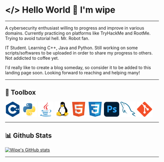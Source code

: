 # </> Hello World 🎩 I'm wipe


---


A cybersecurity enthusiast willing to progress and improve in various domains. Currently practicing on platforms like TryHackMe and RootMe. Trying to avoid tutorial hell. Mr. Robot fan.

IT Student. Learning C++, Java and Python. Still working on some scripts/softwares to be uploaded in order to share my progress to others. Not addicted to coffee yet.

I'd really like to create a blog someday, so consider it to be added to this landing page soon. Looking forward to reaching and helping many!


---

## 🧰 Toolbox


<img src="https://github.com/devicons/devicon/blob/master/icons/cplusplus/cplusplus-plain.svg" alt="C++" width="50" height="50" /> <img src="https://github.com/devicons/devicon/blob/master/icons/python/python-original.svg" alt="Python" width="50" height="50" /> <img src="https://github.com/devicons/devicon/blob/master/icons/java/java-original.svg" alt="Java" width="50" height="50" /> <img src="https://github.com/devicons/devicon/blob/master/icons/linux/linux-original.svg" alt="Linux" width="50" height="50" /> <img src="https://github.com/devicons/devicon/blob/master/icons/html5/html5-original.svg" alt="HTML5" width="50" height="50" /> <img src="https://github.com/devicons/devicon/blob/master/icons/css3/css3-original.svg" alt="CSS3" width="50" height="50" /> <img src="https://github.com/devicons/devicon/blob/master/icons/photoshop/photoshop-original.svg" alt="Photoshop" width="50" height="50" /> <img src="https://github.com/devicons/devicon/blob/master/icons/mysql/mysql-original.svg" alt="MySQL" width="50" height="50" /> 
<img src="https://github.com/devicons/devicon/blob/master/icons/git/git-original.svg" alt="GIT" width="50" height="50" /> 


---

## 📊 Github Stats


[![Wipe's GitHub stats](https://github-readme-stats.vercel.app/api?username=twck789&show_icons=true&theme=radical)](https://github.com/anuraghazra/github-readme-stats)


---
<!--
**twck789/twck789** is a ✨ _special_ ✨ repository because its `README.md` (this file) appears on your GitHub profile.

Here are some ideas to get you started:

- 🔭 I’m currently working on ...
- 🌱 I’m currently learning ...
- 👯 I’m looking to collaborate on ...
- 🤔 I’m looking for help with ...
- 💬 Ask me about ...
- 📫 How to reach me: ...
- 😄 Pronouns: ...
- ⚡ Fun fact: ...
-->
